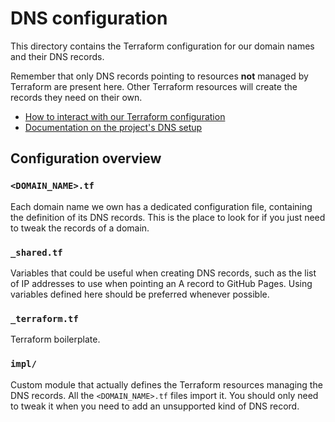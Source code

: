 # DNS configuration

This directory contains the Terraform configuration for our domain names and
their DNS records.

Remember that only DNS records pointing to resources **not** managed by
Terraform are present here. Other Terraform resources will create the records
they need on their own.

* [How to interact with our Terraform configuration](../README.md)
* [Documentation on the project's DNS setup][forge]

[forge]: https://forge.rust-lang.org/infra/docs/dns.html

## Configuration overview

### `<DOMAIN_NAME>.tf`

Each domain name we own has a dedicated configuration file, containing the
definition of its DNS records. This is the place to look for if you just need
to tweak the records of a domain.

### `_shared.tf`

Variables that could be useful when creating DNS records, such as the list of
IP addresses to use when pointing an A record to GitHub Pages. Using variables
defined here should be preferred whenever possible.

### `_terraform.tf`

Terraform boilerplate.

### `impl/`

Custom module that actually defines the Terraform resources managing the DNS
records. All the `<DOMAIN_NAME>.tf` files import it. You should only need to
tweak it when you need to add an unsupported kind of DNS record.
